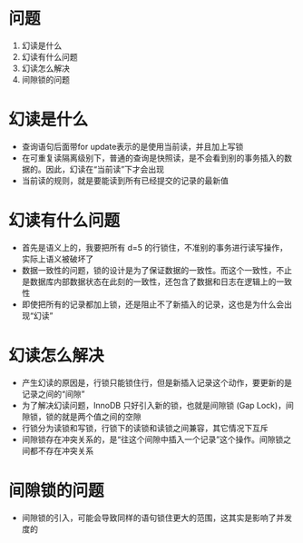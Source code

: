 # 问题
1. 幻读是什么
2. 幻读有什么问题
3. 幻读怎么解决
4. 间隙锁的问题

# 幻读是什么
- 查询语句后面带for update表示的是使用当前读，并且加上写锁
- 在可重复读隔离级别下，普通的查询是快照读，是不会看到别的事务插入的数据的。因此，幻读在“当前读”下才会出现
- 当前读的规则，就是要能读到所有已经提交的记录的最新值

# 幻读有什么问题
- 首先是语义上的，我要把所有 d=5 的行锁住，不准别的事务进行读写操作，实际上语义被破坏了
- 数据一致性的问题，锁的设计是为了保证数据的一致性。而这个一致性，不止是数据库内部数据状态在此刻的一致性，还包含了数据和日志在逻辑上的一致性
- 即使把所有的记录都加上锁，还是阻止不了新插入的记录，这也是为什么会出现“幻读”

# 幻读怎么解决
- 产生幻读的原因是，行锁只能锁住行，但是新插入记录这个动作，要更新的是记录之间的“间隙”
- 为了解决幻读问题，InnoDB 只好引入新的锁，也就是间隙锁 (Gap Lock)，间隙锁，锁的就是两个值之间的空隙
- 行锁分为读锁和写锁，行锁下的读锁和读锁之间兼容，其它情况下互斥
- 间隙锁存在冲突关系的，是“往这个间隙中插入一个记录”这个操作。间隙锁之间都不存在冲突关系

# 间隙锁的问题
- 间隙锁的引入，可能会导致同样的语句锁住更大的范围，这其实是影响了并发度的
